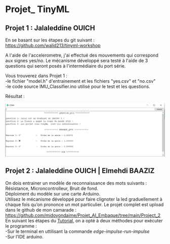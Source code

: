 # Projet_ TinyML

## Projet 1 : Jalaleddine OUICH
En se basant sur les étapes du git suivant : https://github.com/walid213/tinyml-workshop

A l'aide de l'accelerometre, j'ai effectué des mouvements qui correspond aux signes yes/no.
Le mécanisme développé sera testé à l'aide de 3 questions qui seront posés à l'intermédiaire du port série.  

Vous trouverez dans Projet 1 :  
-le fichier "model.h" d'entrainement et les fichiers "yes.csv" et "no.csv"  
-le code source IMU_Classifier.ino utilisé pour le test et les questions.  

Résultat :  
  
![test.png](https://github.com/JalaleddineOUICH/Projet_IA/blob/main/Projet_1/test.png)  
  
  
## Projet 2 :  Jalaleddine OUICH | Elmehdi BAAZIZ
On dois entrainer un modèle de reconnaissance des mots suivants : Résistance, Microncontrolleur, Bruit de fond.  
Déploiment du modèle sur une carte Arduino.  
Utilisez le mécanisme développé pour faire clignoter la led graduellement à chaque fois qu’on prononce un mot particulier. 
Le projet complet est upload dans le github de mon camarade : https://github.com/midoyondaime/Projet_AI_Embaque/tree/main/Project_2  
En suivant les étapes du [Tutorial](https://docs.edgeimpulse.com/docs/tutorials/responding-to-your-voice), on a opté à deux méthodes pour exécuter le programme :  
-Sur le terminal en uttilisant la commande *edge-impulse-run-impulse*  
-Sur l'IDE arduino.

